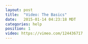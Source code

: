 ```yaml
---
layout: post
title:  "Video: The Basics"
date:   2015-01-14 04:23:18 MDT
categories: help
position: 1
video: https://vimeo.com/124436717
---
```

